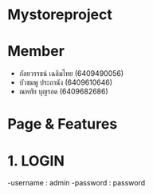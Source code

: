 # Mystoreproject
# Member
- กัลยวรรธน์ เฉลิมไทย (6409490056)
- บัวชมพู	ประถานัง	(6409610646)
- ณหทัย	  บุญรอด	(6409682686)
# Page & Features
# 1. LOGIN
-username : admin
-password : password
